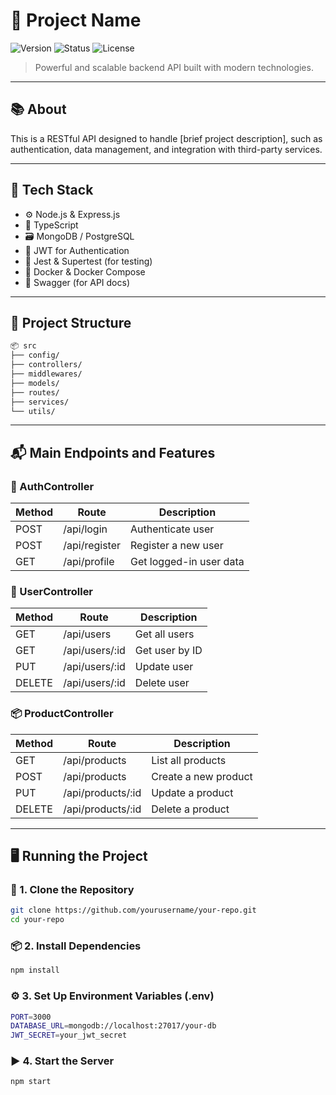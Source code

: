 # 🚀 Project Name

![Version](https://img.shields.io/badge/version-v1.0.0-blue.svg) ![Status](https://img.shields.io/badge/status-complete-brightgreen.svg) ![License](https://img.shields.io/badge/license-MIT-green.svg)


> Powerful and scalable backend API built with modern technologies.

---

## 📚 About

This is a RESTful API designed to handle [brief project description], such as authentication, data management, and integration with third-party services.

---

## 🧰 Tech Stack

- ⚙️ Node.js & Express.js  
- 📘 TypeScript  
- 🗃️ MongoDB / PostgreSQL  
- 🔐 JWT for Authentication  
- 🧪 Jest & Supertest (for testing)  
- 🐳 Docker & Docker Compose  
- 📄 Swagger (for API docs)

---

## 📂 Project Structure

```bash
📦 src
├── config/
├── controllers/
├── middlewares/
├── models/
├── routes/
├── services/
└── utils/
```
---

## 📬 Main Endpoints and Features

### 🔐 AuthController

| Method | Route         | Description             |
|--------|---------------|-------------------------|
| POST   | /api/login    | Authenticate user       |
| POST   | /api/register | Register a new user     |
| GET    | /api/profile  | Get logged-in user data |

###  👤 UserController

| Method | Route         | Description             |
|--------|---------------|-------------------------|
| GET    | /api/users    | Get all users           |
| GET    | /api/users/:id| Get user by ID          |
| PUT    | /api/users/:id| Update user             |
| DELETE | /api/users/:id| Delete user             |

###  📦 ProductController

| Method | Route             | Description             |
|--------|-------------------|-------------------------|
| GET    | /api/products     | List all products       |
| POST   | /api/products     | Create a new product    |
| PUT    | /api/products/:id | Update a product        |
| DELETE | /api/products/:id | Delete a product        |

---

## 🖥️ Running the Project

### 🔧 1. Clone the Repository

```bash
git clone https://github.com/yourusername/your-repo.git
cd your-repo
```

### 📦 2. Install Dependencies

```bash
npm install
```

### ⚙️ 3. Set Up Environment Variables (.env)

```bash
PORT=3000
DATABASE_URL=mongodb://localhost:27017/your-db
JWT_SECRET=your_jwt_secret
```

### ▶️ 4. Start the Server

```bash
npm start
```
